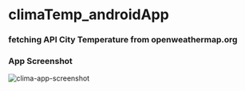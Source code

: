 # climaTemp_androidApp

### fetching API City Temperature from openweathermap.org

### App Screenshot
![clima-app-screenshot](https://user-images.githubusercontent.com/32861143/52178279-070dcf00-27ff-11e9-9991-68f146792c87.png)
